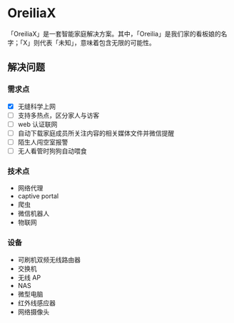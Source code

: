 # OreiliaX

「OreiliaX」是一套智能家庭解决方案。其中，「Oreilia」是我们家的看板娘的名字；「X」则代表「未知」，意味着包含无限的可能性。

## 解决问题

### 需求点

* [x] 无缝科学上网
* [ ] 支持多热点，区分家人与访客
* [ ] web 认证联网
* [ ] 自动下载家庭成员所关注内容的相关媒体文件并微信提醒
* [ ] 陌生人闯空室报警
* [ ] 无人看管时狗狗自动喂食

### 技术点

* 网络代理
* captive portal
* 爬虫
* 微信机器人
* 物联网

### 设备

* 可刷机双频无线路由器
* 交换机
* 无线 AP
* NAS
* 微型电脑
* 红外线感应器
* 网络摄像头
